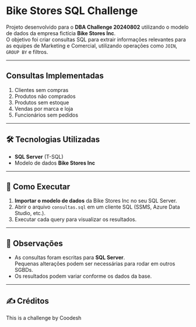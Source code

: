 # Bike Stores SQL Challenge

Projeto desenvolvido para o **DBA Challenge 20240802** utilizando o modelo de dados da empresa fictícia **Bike Stores Inc**.  
O objetivo foi criar consultas SQL para extrair informações relevantes para as equipes de Marketing e Comercial, utilizando operações como `JOIN`, `GROUP BY` e filtros.

---

## Consultas Implementadas
1. Clientes sem compras
2. Produtos não comprados
3. Produtos sem estoque
4. Vendas por marca e loja
5. Funcionários sem pedidos
---

## 🛠 Tecnologias Utilizadas
- **SQL Server** (T-SQL)
- Modelo de dados **Bike Stores Inc**

---

## 🚀 Como Executar
1. **Importar o modelo de dados** da Bike Stores Inc no seu SQL Server.
2. Abrir o arquivo `consultas.sql` em um cliente SQL (SSMS, Azure Data Studio, etc.).
3. Executar cada query para visualizar os resultados.

---

## 📄 Observações
- As consultas foram escritas para **SQL Server**.  
  Pequenas alterações podem ser necessárias para rodar em outros SGBDs.
- Os resultados podem variar conforme os dados da base.

---

## ✍ Créditos
This is a challenge by Coodesh
